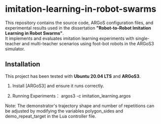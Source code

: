 # imitation-learning-in-robot-swarms

This repository contains the source code, ARGoS configuration files, and experimental results used in the dissertation **"Robot-to-Robot Imitation Learning in Robot Swarms"**.  
It implements and evaluates imitation learning experiments with single-teacher and multi-teacher scenarios using foot-bot robots in the ARGoS3 simulator.


## Installation
This project has been tested with **Ubuntu 20.04 LTS** and **ARGoS3**.  
1. Install [ARGoS3] and ensure it runs correctly.  

2. Running Experiments：
argos3 -c imitation_learning.argos

Note: The demonstrator's trajectory shape and number of repetitions can be adjusted by modifying the variables polygon_sides and demo_repeat_target in the Lua controller file.
